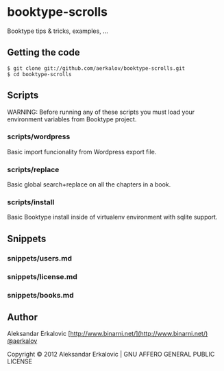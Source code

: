 booktype-scrolls
================

Booktype tips &amp; tricks, examples, ... 

Getting the code
----------------

    $ git clone git://github.com/aerkalov/booktype-scrolls.git
    $ cd booktype-scrolls

Scripts
-------

WARNING: Before running any of these scripts you must load your environment variables from Booktype project.

### scripts/wordpress

Basic import funcionality from Wordpress export file.

### scripts/replace

Basic global search+replace on all the chapters in a book.

### scripts/install

Basic Booktype install inside of virtualenv environment with sqlite support.


Snippets
--------

### snippets/users.md

### snippets/license.md

### snippets/books.md

Author
------

Aleksandar Erkalovic [http://www.binarni.net/](http://www.binarni.net/) [@aerkalov](http://twitter.com/aerkalov/)

Copyright © 2012 Aleksandar Erkalovic | GNU AFFERO GENERAL PUBLIC LICENSE
